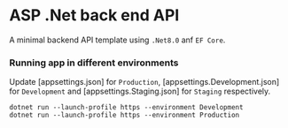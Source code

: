 # ASP .Net back end API
A minimal backend API template using `.Net8.0` anf `EF Core`.

### Running app in different environments

Update [appsettings.json] for `Production`, [appsettings.Development.json] for `Development` and [appsettings.Staging.json] for `Staging` respectively.

```
dotnet run --launch-profile https --environment Development
dotnet run --launch-profile https --environment Production
```
